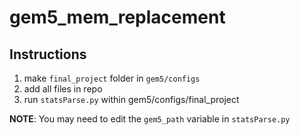 # gem5_mem_replacement

## Instructions 

1) make ```final_project``` folder in ```gem5/configs```
2) add all files in repo 
3) run ```statsParse.py``` within gem5/configs/final_project

**NOTE**: You may need to edit the ```gem5_path``` variable in ```statsParse.py```
